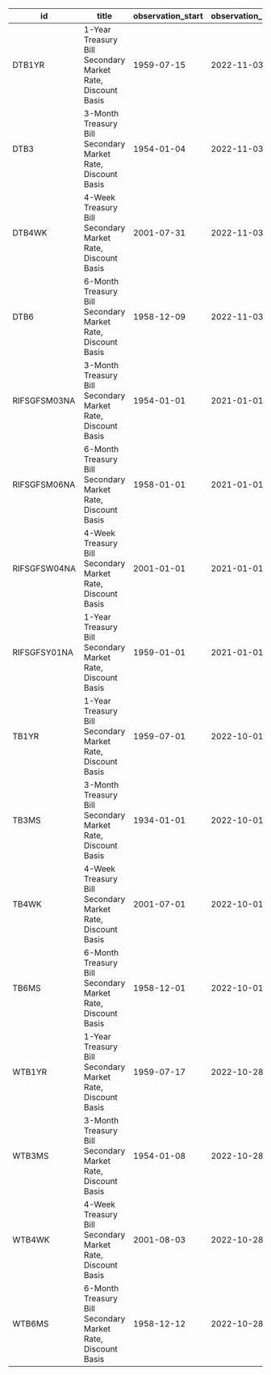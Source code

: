 | id           | title                                                       | observation_start   | observation_end   |
|--------------|-------------------------------------------------------------|---------------------|-------------------|
| DTB1YR       | 1-Year Treasury Bill Secondary Market Rate, Discount Basis  | 1959-07-15          | 2022-11-03        |
| DTB3         | 3-Month Treasury Bill Secondary Market Rate, Discount Basis | 1954-01-04          | 2022-11-03        |
| DTB4WK       | 4-Week Treasury Bill Secondary Market Rate, Discount Basis  | 2001-07-31          | 2022-11-03        |
| DTB6         | 6-Month Treasury Bill Secondary Market Rate, Discount Basis | 1958-12-09          | 2022-11-03        |
| RIFSGFSM03NA | 3-Month Treasury Bill Secondary Market Rate, Discount Basis | 1954-01-01          | 2021-01-01        |
| RIFSGFSM06NA | 6-Month Treasury Bill Secondary Market Rate, Discount Basis | 1958-01-01          | 2021-01-01        |
| RIFSGFSW04NA | 4-Week Treasury Bill Secondary Market Rate, Discount Basis  | 2001-01-01          | 2021-01-01        |
| RIFSGFSY01NA | 1-Year Treasury Bill Secondary Market Rate, Discount Basis  | 1959-01-01          | 2021-01-01        |
| TB1YR        | 1-Year Treasury Bill Secondary Market Rate, Discount Basis  | 1959-07-01          | 2022-10-01        |
| TB3MS        | 3-Month Treasury Bill Secondary Market Rate, Discount Basis | 1934-01-01          | 2022-10-01        |
| TB4WK        | 4-Week Treasury Bill Secondary Market Rate, Discount Basis  | 2001-07-01          | 2022-10-01        |
| TB6MS        | 6-Month Treasury Bill Secondary Market Rate, Discount Basis | 1958-12-01          | 2022-10-01        |
| WTB1YR       | 1-Year Treasury Bill Secondary Market Rate, Discount Basis  | 1959-07-17          | 2022-10-28        |
| WTB3MS       | 3-Month Treasury Bill Secondary Market Rate, Discount Basis | 1954-01-08          | 2022-10-28        |
| WTB4WK       | 4-Week Treasury Bill Secondary Market Rate, Discount Basis  | 2001-08-03          | 2022-10-28        |
| WTB6MS       | 6-Month Treasury Bill Secondary Market Rate, Discount Basis | 1958-12-12          | 2022-10-28        |